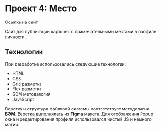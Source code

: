 # Проект 4: Место

[Ссылка на сайт](https://k3499.github.io/mesto/index.html "Ссылка на сайт")

Сайт для публикации карточек с примечательными местами в профиле личности. 

## Технологии
При разработке использовались следующие технологии:
- HTML
- CSS
- Grid разметка
- Flex разметка
- БЭМ методалогия
- JavaScript


Верстка и структура файловой системы соответствует методологии **БЭМ**.
Верстка выполнялась из **Figma** макета. Для отображения Popup окна и редактирования профиля использовался чистый JS и немного магии.

